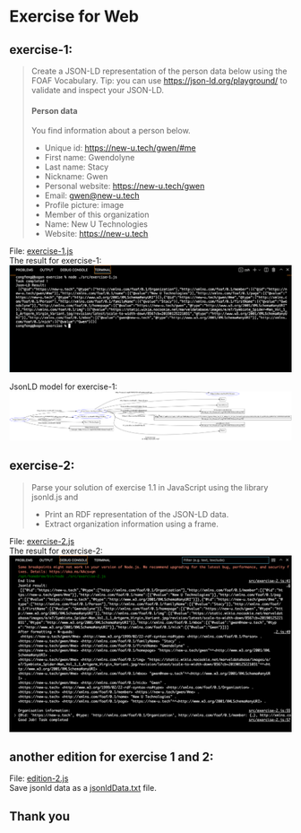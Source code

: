 # Exercise for Web

## exercise-1:

> Create a JSON-LD representation of the person data below using the FOAF Vocabulary.
> Tip: you can use https://json-ld.org/playground/ to validate and inspect your JSON-LD.
> #### Person data
> You find information about a person below.
> * Unique id: https://new-u.tech/gwen/#me
> * First name: Gwendolyne
> * Last name: Stacy
> * Nickname: Gwen
> * Personal website: https://new-u.tech/gwen
> * Email: gwen@new-u.tech
> * Profile picture: image
> * Member of this organization
> * Name: New U Technologies
> * Website: https://new-u.tech


File: [exercise-1.js](./src/exercise-1.js)  
The result for exercise-1:
![console result](./img/result1.png)

JsonLD model for exercise-1:
![Jsonld model](./img/rdf-grapher.png)

## exercise-2:
>Parse your solution of exercise 1.1 in JavaScript using the library jsonld.js and
> * Print an RDF representation of the JSON-LD data.
> * Extract organization information using a frame.

File: [exercise-2.js](./src/exercise-2.js)  
The result for exercise-2:
![console result](./img/result2.png)

## another edition for exercise 1 and 2:

File: [edition-2.js](./src/edition-2.js)    
Save jsonld data as a [jsonldData.txt](./data/jsonldData.txt) file.

## Thank you